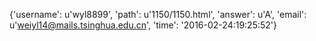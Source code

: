 {'username': u'wyl8899', 'path': u'1150/1150.html', 'answer': u'A', 'email': u'weiyl14@mails.tsinghua.edu.cn', 'time': '2016-02-24:19:25:52'}